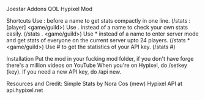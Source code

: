 Joestar Addons
QOL Hypixel Mod



Shortcuts
Use : before a name to get stats compactly in one line. (/stats :[player] <game/guild>)
Use . instead of a name to check your own stats easily. (/stats . <game/guild>)
Use * instead of a name to enter server mode and get stats of everyone on the current server upto 24 players. (/stats * <game/guild>)
Use # to get the statistics of your API key. (/stats #)



Installation
Put the mod in your fucking mod folder, if you don't have forge there's a million videos on YouTube
When you're on Hypixel, do /setkey (key). If you need a new API key, do /api new.


Resources and Credit:
Simple Stats by Nora Cos (mew)
Hypixel API at api.hypixel.net
